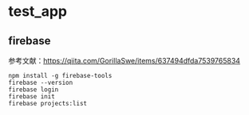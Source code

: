 # test_app

## firebase 
参考文献：https://qiita.com/GorillaSwe/items/637494dfda7539765834

```
npm install -g firebase-tools
firebase --version
firebase login
firebase init
firebase projects:list
